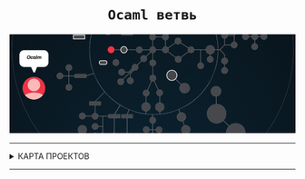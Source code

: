 <h1 align="center"><code> Ocaml ветвь </code></h1>


![ocaml branch](./ocaml.gif)

---

<details>
<summary> КАРТА ПРОЕКТОВ </summary>

![map Holy_Graph](../Holy_Graph.png)

</details>

---

